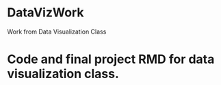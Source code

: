 # DataVizWork
Work from Data Visualization Class
# Code and final project RMD for data visualization class.
